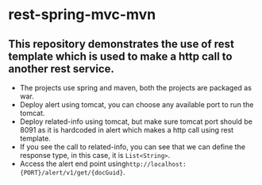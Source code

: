 # rest-spring-mvc-mvn
## This repository demonstrates the use of rest template which is used to make a http call to another rest service.
* The projects use spring and maven, both the projects are packaged as war.
* Deploy alert using tomcat, you can choose any available port to run the tomcat.
* Deploy related-info using tomcat, but make sure tomcat port should be 8091 as it is hardcoded in alert which makes a http call using rest template. 
* If you see the call to related-info, you can see that we can define the response type, in this case, it is `List<String>`.
* Access the alert end point using``http://localhost:{PORT}/alert/v1/get/{docGuid}``.
